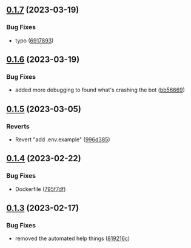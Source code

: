 ## [0.1.7](https://github.com/Torwent/wasp-discord/compare/v0.1.6...v0.1.7) (2023-03-19)


### Bug Fixes

* typo ([6917893](https://github.com/Torwent/wasp-discord/commit/69178938a89ae59446048f0ea0c87acd247077b7))



## [0.1.6](https://github.com/Torwent/wasp-discord/compare/v0.1.5...v0.1.6) (2023-03-19)


### Bug Fixes

* added more debugging to found what's crashing the bot ([bb56669](https://github.com/Torwent/wasp-discord/commit/bb56669c749a4ee83d66fbb6a7f0426858cbeab0))



## [0.1.5](https://github.com/Torwent/wasp-discord/compare/v0.1.4...v0.1.5) (2023-03-05)


### Reverts

* Revert "add .env.example" ([996d385](https://github.com/Torwent/wasp-discord/commit/996d3854fa45192017d52ea1e96ac678266e186f))



## [0.1.4](https://github.com/Torwent/wasp-discord/compare/v0.1.3...v0.1.4) (2023-02-22)


### Bug Fixes

* Dockerfile ([795f7df](https://github.com/Torwent/wasp-discord/commit/795f7dfc07cfd12df8b41dfdd529c66a78f49c60))



## [0.1.3](https://github.com/Torwent/wasp-discord/compare/v0.1.2...v0.1.3) (2023-02-17)


### Bug Fixes

* removed the automated help things ([819216c](https://github.com/Torwent/wasp-discord/commit/819216c0c146b56d5f0c9799dd8d06bda9d2488c))



